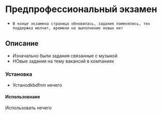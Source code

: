 # Предпрофессиональный экзамен
- `В конце экзамена страница обновилась, задания поменялись, тех поддержка молчит, времени на выполнение новых нет`
## Описание
- Изначально были задания связанные с музыкой
- НОвые задания на тему вакансий в компаниях
### Установка
- Устаноdkbdfnm нечего
#### Использовнаие
Использовать нечего
